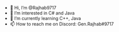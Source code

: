 - 👋 Hi, I’m @Rajhab9717
- 👀 I’m interested in C# and Java
- 🌱 I’m currently learning C++, Java
- 📫 How to reach me on Discord: Gen.Rajhab#9717
